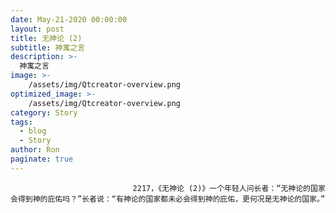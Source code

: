 ```yaml
---
date: May-21-2020 00:00:00
layout: post
title: 无神论 (2)
subtitle: 神寓之言
description: >-
  神寓之言
image: >-
    /assets/img/Qtcreator-overview.png
optimized_image: >-
    /assets/img/Qtcreator-overview.png
category: Story
tags:
  - blog
  - Story
author: Ron
paginate: true
---
```


							　　2217，《无神论 (2)》一个年轻人问长者：“无神论的国家会得到神的庇佑吗？”长者说：“有神论的国家都未必会得到神的庇佑，更何况是无神论的国家。”
							
							
						